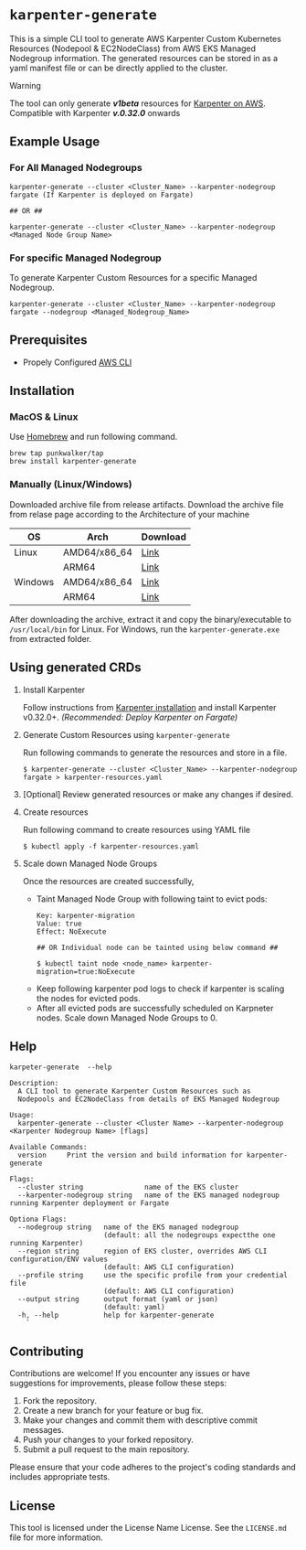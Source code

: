 # `karpenter-generate` 
This is a simple CLI tool to generate AWS Karpenter Custom Kubernetes Resources (Nodepool & EC2NodeClass) from AWS EKS Managed Nodegroup information. The generated resources can be stored in as a yaml manifest file or can be directly applied to the cluster.

> [!WARNING] 
> The tool can only generate ***v1beta*** resources for [Karpenter on AWS](https://karpenter.sh/). 
> Compatible with Karpenter ***v.0.32.0*** onwards

## Example Usage
### For All Managed Nodegroups
```
karpenter-generate --cluster <Cluster_Name> --karpenter-nodegroup fargate (If Karpenter is deployed on Fargate)

## OR ##

karpenter-generate --cluster <Cluster_Name> --karpenter-nodegroup <Managed Node Group Name>
```

### For specific Managed Nodegroup
To generate Karpenter Custom Resources for a specific Managed Nodegroup.
```
karpenter-generate --cluster <Cluster_Name> --karpenter-nodegroup fargate --nodegroup <Managed_Nodegroup_Name>
```

## Prerequisites
- Propely Configured [AWS CLI](https://docs.aws.amazon.com/cli/latest/userguide/getting-started-install.html)

## Installation
### MacOS & Linux
Use [Homebrew](https://brew.sh/) and run following command.
```
brew tap punkwalker/tap
brew install karpenter-generate
```

### Manually (Linux/Windows)
Downloaded archive file from release artifacts. Download the archive file from relase page according to the Architecture of your machine

| OS | Arch | Download|
| ------ | ------ | ------ |
| Linux   | AMD64/x86_64 | [Link](https://github.com/punkwalker/karpenter-generate/releases/download/v0.0.5/karpenter-generate_Linux_x86_64.tar.gz)|
|    | ARM64| [Link](https://github.com/punkwalker/karpenter-generate/releases/download/v0.0.5/karpenter-generate_Linux_arm64.tar.gz)|
| Windows   | AMD64/x86_64 | [Link](https://github.com/punkwalker/karpenter-generate/releases/download/v0.0.5/karpenter-generate_Windows_x86_64.tar.gz)|
|    | ARM64| [Link](https://github.com/punkwalker/karpenter-generate/releases/download/v0.0.5/karpenter-generate_Windows_arm64.tar.gz)|

After downloading the archive, extract it and copy the binary/executable to `/usr/local/bin` for Linux. For Windows, run the `karpenter-generate.exe` from extracted folder.

## Using generated CRDs
1. Install Karpenter 
   
   Follow instructions from [Karpenter installation](https://karpenter.sh/v0.32/getting-started/getting-started-with-karpenter/#4-install-karpenter) and install Karpenter v0.32.0+. _(Recommended: Deploy Karpenter on Fargate)_

2. Generate Custom Resources using `karpenter-generate`

    Run following commands to generate the resources and store in a file.
    ```
    $ karpenter-generate --cluster <Cluster_Name> --karpenter-nodegroup fargate > karpenter-resources.yaml
    ```

3. [Optional] Review generated resources or make any changes if desired.

4. Create resources

    Run following command to create resources using YAML file
    ```
    $ kubectl apply -f karpenter-resources.yaml
    ```

5. Scale down Managed Node Groups
    
    Once the resources are created successfully, 
    + Taint Managed Node Group with following taint to evict pods:
      ```
      Key: karpenter-migration
      Value: true
      Effect: NoExecute

      ## OR Individual node can be tainted using below command ##
      
      $ kubectl taint node <node_name> karpenter-migration=true:NoExecute
      ```
    + Keep following karpenter pod logs to check if karpenter is scaling the nodes for evicted pods.
    + After all evicted pods are successfully scheduled on Karpneter nodes. Scale down Managed Node Groups to 0. 

## Help
```
karpeter-generate  --help

Description:
  A CLI tool to generate Karpenter Custom Resources such as
  Nodepools and EC2NodeClass from details of EKS Managed Nodegroup

Usage:
  karpenter-generate --cluster <Cluster Name> --karpenter-nodegroup <Karpenter Nodegroup Name> [flags]

Available Commands:
  version     Print the version and build information for karpenter-generate

Flags:
  --cluster string               name of the EKS cluster 
  --karpenter-nodegroup string   name of the EKS managed nodegroup running Karpenter deployment or Fargate
									 
Optiona Flags:
  --nodegroup string   name of the EKS managed nodegroup 
                       (default: all the nodegroups expectthe one running Karpenter)
  --region string      region of EKS cluster, overrides AWS CLI configuration/ENV values 
                       (default: AWS CLI configuration)
  --profile string     use the specific profile from your credential file 
                       (default: AWS CLI configuration)
  --output string      output format (yaml or json)
					   (default: yaml)
  -h, --help           help for karpenter-generate
	`
```

## Contributing
Contributions are welcome! If you encounter any issues or have suggestions for improvements, please follow these steps:

1. Fork the repository.
2. Create a new branch for your feature or bug fix.
3. Make your changes and commit them with descriptive commit messages.
4. Push your changes to your forked repository.
5. Submit a pull request to the main repository.

Please ensure that your code adheres to the project's coding standards and includes appropriate tests.

## License
This tool is licensed under the License Name License. See the `LICENSE.md` file for more information.
